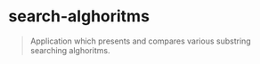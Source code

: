 # search-alghoritms
> Application which presents and compares various substring searching alghoritms.
